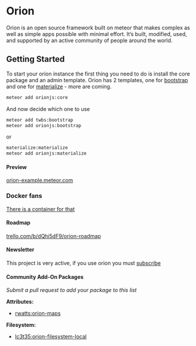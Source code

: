 # Orion

Orion is an open source framework built on meteor that makes complex as well as simple apps possible with minimal effort. It’s built, modified, used, and supported by an active community of people around the world.

## Getting Started

To start your orion instance the first thing you need to do is install the core package and an admin template.
Orion has 2 templates, one for [bootstrap](http://getbootstrap.com) and one for [materialize](http://materializecss.com) - more are coming.

```sh
meteor add orionjs:core
```

And now decide which one to use

```sh
meteor add twbs:bootstrap
meteor add orionjs:bootstrap
```

or

```sh
materialize:materialize
meteor add orionjs:materialize
```

#### Preview

[orion-example.meteor.com](http://orion-example.meteor.com)

### Docker fans
[There is a container for that](https://registry.hub.docker.com/u/gekkie/orion_meteor_cms/)

#### Roadmap

[trello.com/b/dQhi5dF9/orion-roadmap](https://trello.com/b/dQhi5dF9/orion-roadmap)

#### Newsletter

This project is very active, if you use orion you must [subscribe](http://eepurl.com/bbji3b)

#### Community Add-On Packages

*Submit a pull request to add your package to this list*

**Attributes:**

- [rwatts:orion-maps](https://atmospherejs.com/rwatts/orion-maps)

**Filesystem:**

- [lc3t35:orion-filesystem-local](https://github.com/lc3t35/orion-filesystem-local)


